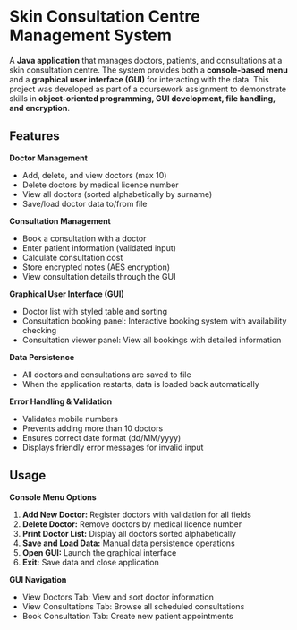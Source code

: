 # Skin Consultation Centre Management System

A **Java application** that manages doctors, patients, and consultations at a skin consultation centre. The system provides both a **console-based menu** and a **graphical user interface (GUI)** for interacting with the data. This project was developed as part of a coursework assignment to demonstrate skills in **object-oriented programming, GUI development, file handling, and encryption**.

## Features

**Doctor Management**

- Add, delete, and view doctors (max 10)
- Delete doctors by medical licence number
- View all doctors (sorted alphabetically by surname)
- Save/load doctor data to/from file

**Consultation Management**

- Book a consultation with a doctor
- Enter patient information (validated input)
- Calculate consultation cost
- Store encrypted notes (AES encryption)
- View consultation details through the GUI

**Graphical User Interface (GUI)**

- Doctor list with styled table and sorting
- Consultation booking panel: Interactive booking system with availability checking
- Consultation viewer panel: View all bookings with detailed information

**Data Persistence**

- All doctors and consultations are saved to file
- When the application restarts, data is loaded back automatically

**Error Handling & Validation**

- Validates mobile numbers
- Prevents adding more than 10 doctors
- Ensures correct date format (dd/MM/yyyy)
- Displays friendly error messages for invalid input

## Usage
**Console Menu Options**

1. **Add New Doctor:** Register doctors with validation for all fields
2. **Delete Doctor:** Remove doctors by medical licence number
3. **Print Doctor List:** Display all doctors sorted alphabetically
4. **Save and Load Data:** Manual data persistence operations
5. **Open GUI:** Launch the graphical interface
6. **Exit:** Save data and close application

**GUI Navigation**

- View Doctors Tab: View and sort doctor information
- View Consultations Tab: Browse all scheduled consultations
- Book Consultation Tab: Create new patient appointments


